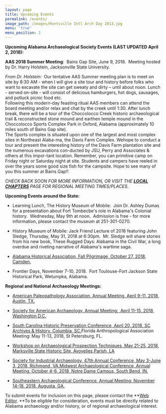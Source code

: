 ```yaml
---
layout: page
title: Upcoming Events
permalink: /events/
image_path: /images/Huntsville Intl Arch Day 2013.jpg
menu: 'true'
menu_position: 2
---
```


**Upcoming Alabama Archaeological Society Events (LAST UPDATED April 2, 2018):**

**AAS 2018 Summer Meeting**:&nbsp; Bains Gap Site, June 9, 2018.&nbsp; Meeting hosted by Dr. Harry Holstein, Jacksonville State University.&nbsp;

*From Dr. Holstein*:&nbsp; Our tentative AAS Summer meeting plan is to meet on site by 8:30 AM - when I will give a site tour and history before folks who want to excavate the site can get sweaty and dirty – until about noon. Lunch - served on-site - will consist of delicious hamburgers, hot dogs, sausages, and potluck picnic food etc.<br>Following this modern-day feasting ritual AAS members can attend the board meeting and/or relax and chat by the creek until 1:30. After lunch break, there will be a tour of the Choccolocco Creek historic archaeological trail & reconstructed stone mound and earthen temple mound in the Choccolocco Sports Complex Park in Oxford, Alabama (approximately 10 miles south of Bains Gap site).<br>The Sports complex is situated upon one of the largest and most complex sites in Northeast Alaba-ma, the Davis Farm Complex. Wehope to conduct a tour and present the interesting history of the Davis Farm plantation site and the numerous excavations con-ducted by JSU, Perry and Associates & others at this impor-tant location. Remember, you can primitive camp on Friday night or Saturday night at site. Students and campers have reeled in over the years some good size fish for the campsite. Hope to see many of you this summer at Bains Gap!!

*CHECK BACK SOON FOR MORE INFORMATION, OR VISIT THE [**LOCAL CHAPTERS**](https://alabamaarchaeology.org/local-chapters/) PAGE FOR REGIONAL MEETING TIMES/PLACES*.

**Upcoming Events around the State:**

* Learning Lunch, The History Museum of Mobile:&nbsp; Join Dr. Ashley Dumas for a presentation about Fort Tombecbe's role in Alabama's Colonial history.&nbsp; Wednesday, May 9th at noon.&nbsp; Admission is free - for more information, please contact the museum at 251-301-0270.&nbsp;

* History Museum of Mobile: Jack Friend Lecture of 2018 featuring John Sledge, Thursday, May 31, 2018 at 6:30pm.&nbsp; Mr. Sledge will share stories from his new book, These Rugged Days: Alabama in the Civil War, a long overdue and riveting narrative of Alabama's wartime saga.

* [Alabama Historical Association, Fall Pilgrimage, October 27, 2018, Camden.](https://www.alabamahistory.net/meetings)

* Frontier Days, November 7-10, 2018.&nbsp; Fort Toulouse-Fort Jackson State Historical Park, Wetumpka, Alabama.

**Regional and National Archaeology Meetings:**

* [American Paleopathology Association, Annual Meeting, April 9-11, 2018, Austin, TX.](https://paleopathology-association.wildapricot.org/page-18191)

* [Society for American Archaeology, Annual Meeting:&nbsp; April 11-15, 2018, Washington D.C.](http://www.saa.org)

* [South Carolina Historic Preservation Conference, April 20, 2018, SC Archives & History, Columbia, SC.](http://shpo.sc.gov/events/Pages/presconf.aspx)Florida Anthropological Association Meeting: May 11-13, 2018, St Petersburg, FL.

* [Workshop on Archaeological Prospection Techniques, May 21-25, 2018, Marksville State Historic Site, Avoyelies Parish, LA](http://www.nps.gov/mwac/)

* [Society for Industrial Archaeology, 47th Annual Conference, May 3-June 3, 2018, Richmond, VA.](http://www.sia-web.org/sia-47th-annual-conference/)[Midwest Archaeological Conference, Annual Meeting, October 4-6, 2018, Notre Dame Campus, South Bend, IN.](http://www.midwestarchaeology.org/2018-NotreDame-Indiana)

* [Southeastern Archaeological Conference, Annual Meeting: November 14-18, 2018, Augusta, GA.](https://www.southeasternarchaeology.org/)

To submit events for inclusion on this page, please contact the **[Web Editor](javascript:void(location.href='mailto:'+String.fromCharCode(115,105,112,101,115,46,101,114,105,99,64,103,109,97,105,108,46,99,111,109))).&nbsp;**To be eligible for consideration, events must be directly related to Alabama archaeology and/or history, or of regional archaeological interest.